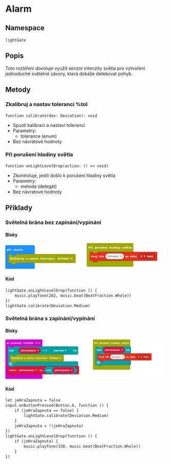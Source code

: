 # Alarm

## Namespace
```
lightGate
```
## Popis
Toto rozšíření dovoluje využít senzor intenzity světla pro vytvoření jednoduché světelné závory, která dokáže detekovat pohyb.
 
## Metody
### Zkalibruj a nastav toleranci %tol
```
function calibrate(dev: Deviation): void
```
- Spustí kalibraci a nastaví toleranci
- Parametry:
    - tolerance (enum)
- Bez návratové hodnoty

### Při porušení hladiny světla
```
function onLightLevelDrop(action: () => void)
```
- Zkontroluje, jestli došlo k porušení hladiny světla
- Parametry:
    - metoda (delegát)
- Bez návratové hodnoty

## Příklady

### Světelná brána bez zapínání/vypínání

#### Bloky
![Použítí světelné brány](https://github.com/SmutnyJan/pxt-light-gate/blob/master/images/easyexample.png)
#### Kód
```
lightGate.onLightLevelDrop(function () {
    music.playTone(262, music.beat(BeatFraction.Whole))
})
lightGate.calibrate(Deviation.Medium)
```

### Světelná brána s zapínání/vypínání
#### Bloky
![Použítí světelné brány s vypínáním a zapínáním](https://github.com/SmutnyJan/pxt-light-gate/blob/master/images/hardexample.png)

#### Kód
```
let jeHraZapnuta = false
input.onButtonPressed(Button.A, function () {
    if (jeHraZapnuta == false) {
        lightGate.calibrate(Deviation.Medium)
    }
    jeHraZapnuta = !(jeHraZapnuta)
})
lightGate.onLightLevelDrop(function () {
    if (jeHraZapnuta) {
        music.playTone(330, music.beat(BeatFraction.Whole))
    }
})
```


